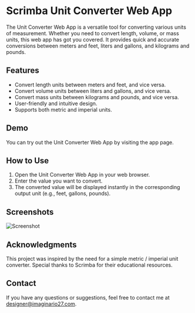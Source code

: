 # Scrimba Unit Converter Web App

The Unit Converter Web App is a versatile tool for converting various units of measurement. Whether you need to convert length, volume, or mass units, this web app has got you covered. It provides quick and accurate conversions between meters and feet, liters and gallons, and kilograms and pounds.

## Features
- Convert length units between meters and feet, and vice versa.
- Convert volume units between liters and gallons, and vice versa.
- Convert mass units between kilograms and pounds, and vice versa.
- User-friendly and intuitive design.
- Supports both metric and imperial units.

## Demo
You can try out the Unit Converter Web App by visiting the app page.

## How to Use
1. Open the Unit Converter Web App in your web browser.
2. Enter the value you want to convert.
3. The converted value will be displayed instantly in the corresponding output unit (e.g., feet, gallons, pounds).

## Screenshots
![Screenshot](https://imaginario27.com/wp-content/uploads/2023/09/conversor-de-unidades-metricas-imperiales-app.jpg)

## Acknowledgments
This project was inspired by the need for a simple metric / imperial unit converter.
Special thanks to Scrimba for their educational resources.

## Contact
If you have any questions or suggestions, feel free to contact me at designer@imaginario27.com.
